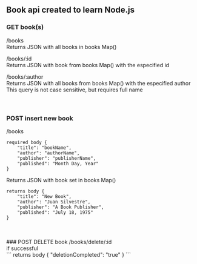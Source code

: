 ## Book api created to learn Node.js
### GET book(s)
/books <br />
Returns JSON with all books in books Map() <br />

/books/:id <br />
Returns JSON with book from books Map() with the especified id <br />

/books/:author <br />
Returns JSON with all books from books Map() with the especified author <br />
This query is not case sensitive, but requires full name <br />
<br />
<br />
### POST insert new book
/books <br />
```
required body {
    "title": "bookName",
    "author": "authorName",
    "publisher": "publisherName",
    "published": "Month Day, Year"
}
```
Returns JSON with book set in books Map() <br />
```
returns body {
    "title": "New Book",
    "author": "Juan Silvestre",
    "publisher": "A Book Publisher",
    "published": "July 18, 1975"
}
```
<br />
<br />
### POST DELETE book
/books/delete/:id <br />
if successful <br />
```
returns body {
    "deletionCompleted": "true"
}
```
